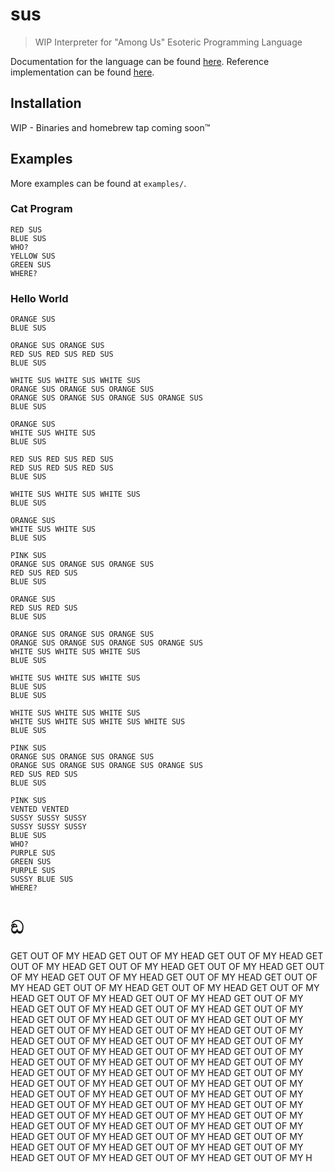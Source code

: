# sus

> WIP Interpreter for "Among Us" Esoteric Programming Language

Documentation for the language can be found [here](https://esolangs.org/wiki/Among_Us).
Reference implementation can be found [here](https://zeroplayerzombie.neocities.org/amongus.txt).

## Installation

WIP - Binaries and homebrew tap coming soon™️

## Examples

More examples can be found at `examples/`.

### Cat Program

```amongus
RED SUS
BLUE SUS
WHO?
YELLOW SUS
GREEN SUS
WHERE?
```

### Hello World

```amongus
ORANGE SUS
BLUE SUS

ORANGE SUS ORANGE SUS
RED SUS RED SUS RED SUS
BLUE SUS

WHITE SUS WHITE SUS WHITE SUS
ORANGE SUS ORANGE SUS ORANGE SUS
ORANGE SUS ORANGE SUS ORANGE SUS ORANGE SUS
BLUE SUS

ORANGE SUS
WHITE SUS WHITE SUS
BLUE SUS

RED SUS RED SUS RED SUS
RED SUS RED SUS RED SUS
BLUE SUS

WHITE SUS WHITE SUS WHITE SUS
BLUE SUS

ORANGE SUS
WHITE SUS WHITE SUS
BLUE SUS

PINK SUS
ORANGE SUS ORANGE SUS ORANGE SUS
RED SUS RED SUS
BLUE SUS

ORANGE SUS
RED SUS RED SUS
BLUE SUS

ORANGE SUS ORANGE SUS ORANGE SUS
ORANGE SUS ORANGE SUS ORANGE SUS ORANGE SUS
WHITE SUS WHITE SUS WHITE SUS
BLUE SUS

WHITE SUS WHITE SUS WHITE SUS
BLUE SUS
BLUE SUS

WHITE SUS WHITE SUS WHITE SUS
WHITE SUS WHITE SUS WHITE SUS WHITE SUS
BLUE SUS

PINK SUS
ORANGE SUS ORANGE SUS ORANGE SUS
ORANGE SUS ORANGE SUS ORANGE SUS ORANGE SUS
RED SUS RED SUS
BLUE SUS

PINK SUS
VENTED VENTED
SUSSY SUSSY SUSSY
SUSSY SUSSY SUSSY
BLUE SUS
WHO?
PURPLE SUS
GREEN SUS
PURPLE SUS
SUSSY BLUE SUS
WHERE?
```

# ඞ

GET OUT OF MY HEAD GET OUT OF MY HEAD GET OUT OF MY HEAD GET OUT OF MY HEAD GET OUT OF MY HEAD GET OUT OF MY HEAD GET OUT OF MY HEAD GET OUT OF MY HEAD GET OUT OF MY HEAD GET OUT OF MY HEAD GET OUT OF MY HEAD GET OUT OF MY HEAD GET OUT OF MY HEAD GET OUT OF MY HEAD GET OUT OF MY HEAD GET OUT OF MY HEAD GET OUT OF MY HEAD GET OUT OF MY HEAD GET OUT OF MY HEAD GET OUT OF MY HEAD GET OUT OF MY HEAD GET OUT OF MY HEAD GET OUT OF MY HEAD GET OUT OF MY HEAD GET OUT OF MY HEAD GET OUT OF MY HEAD GET OUT OF MY HEAD GET OUT OF MY HEAD GET OUT OF MY HEAD GET OUT OF MY HEAD GET OUT OF MY HEAD GET OUT OF MY HEAD GET OUT OF MY HEAD GET OUT OF MY HEAD GET OUT OF MY HEAD GET OUT OF MY HEAD GET OUT OF MY HEAD GET OUT OF MY HEAD GET OUT OF MY HEAD GET OUT OF MY HEAD GET OUT OF MY HEAD GET OUT OF MY HEAD GET OUT OF MY HEAD GET OUT OF MY HEAD GET OUT OF MY HEAD GET OUT OF MY HEAD GET OUT OF MY HEAD GET OUT OF MY HEAD GET OUT OF MY HEAD GET OUT OF MY HEAD GET OUT OF MY HEAD GET OUT OF MY HEAD GET OUT OF MY HEAD GET OUT OF MY HEAD GET OUT OF MY HEAD GET OUT OF MY HEAD GET OUT OF MY HEAD GET OUT OF MY HEAD GET OUT OF MY HEAD GET OUT OF MY HEAD GET OUT OF MY H
